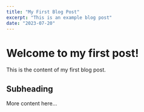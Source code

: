 ```yaml
---
title: "My First Blog Post"
excerpt: "This is an example blog post"
date: "2023-07-20"
---
```


# Welcome to my first post!

This is the content of my first blog post.

## Subheading

More content here...
